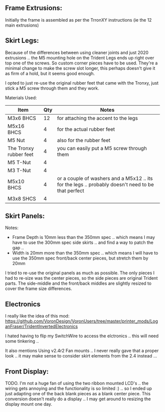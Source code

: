 ## Frame Extrusions:

Initially the frame is assembled as per the TrronXY instructions (ie the 12 main extrusions)

## Skirt Legs:

Because of the differences between using cleaner joints and just 2020 extrusions .. the M5 mounting hole on the Trident Legs ends up right over top one of the screws. So custom corner pieces have to be used. They're a minimal change to make the screw slot longer, this perhaps doesn't give it as firm of a hold, but it seems good enough.

I opted to just re-use the original rubber feet that came with the Tronxy, just stick a M5 screw through them and they work.

Materials Used:

Item | Qty | Notes
--- | --- | ---
M3x6 BHCS | 12 | for attaching the accent to the legs
M5x16 BHCS | 4 | for the actual rubber feet
M5 Nut | 4 | also for the rubber feet
The Tronxy rubber feet | 4 | you can easily put a M5 screw through them
M5 T-Nut | 4
M3 T-Nut | 4
M5x10 BHCS | 4 | or a couple of washers and a M5x12 .. its for the legs .. probably doesn't need to be that perfect
M3x8 SHCS | 4

## Skirt Panels:

Notes:

* Frame Depth is 10mm less than the 350mm spec .. which means I may have to use the 300mm spec side skirts .. and find a way to patch the gap .. 
* Width is 20mm more than the 350mm spec .. which means I will have to use the 350mm spec front/back center pieces, but stretch them by 20mm

I tried to re-use the original panels as much as possible. The only pieces I had to re-size was the center pieces, so the side pieces are original Trident parts. The side-middle and the front/back middles are slightly resized to cover the frame size differences.

## Electronics

I really like the idea of this mod: https://github.com/VoronDesign/VoronUsers/tree/master/printer_mods/LoganFraser/TridentInvertedElectronics

I hated having to flip my SwitchWire to access the elctronics .. this will need some tinkering .. 

It also mentions Using v2.4r2 Fan mounts .. I never really gave that a proper look .. it may make sense to consider skirt elements from the 2.4 instead ... 

## Front Display:

TODO. I'm not a huge fan of using the two ribbon mounted LCD's .. the wiring gets annoying and the functionality is so limited :) .. so I ended up just adapting one of the back blank pieces as a blank center piece. This conversion doesn't really do a display .. I may get around to resizing the display mount one day.